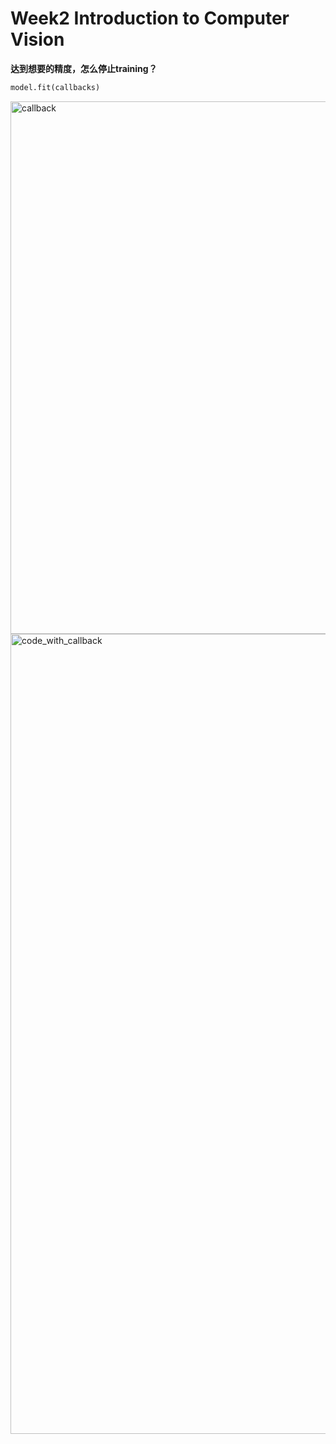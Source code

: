 # Week2 Introduction to Computer Vision


**达到想要的精度，怎么停止training？**

```python
model.fit(callbacks)
```

<img width="852" alt="callback" src="https://user-images.githubusercontent.com/41643043/57125679-d832d500-6dbc-11e9-94d9-879777497440.png">


<img width="1280" alt="code_with_callback" src="https://user-images.githubusercontent.com/41643043/57125682-d9640200-6dbc-11e9-89a9-3a72c7748c47.png">
